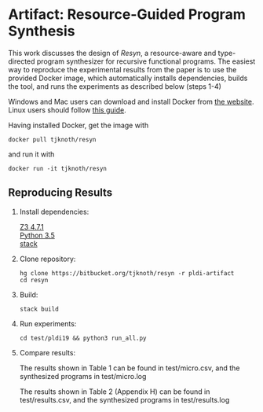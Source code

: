 # Artifact: Resource-Guided Program Synthesis

This work discusses the design of _Resyn_, a resource-aware and type-directed
program 
synthesizer for recursive functional programs.
The easiest way to reproduce the experimental results from the paper is to 
use the provided Docker image, which automatically installs dependencies,
builds the tool, and runs the experiments as described below (steps 1-4)

Windows and Mac users can download and install Docker from 
[the website](https://www.docker.com/products).
Linux users should follow 
[this guide](https://docs.docker.com/install/linux/docker-ee/ubuntu/).

Having installed Docker, get the image with 

```docker pull tjknoth/resyn``` 

and run it with 

```docker run -it tjknoth/resyn```

## Reproducing Results
1. Install dependencies:

    [Z3 4.7.1](https://github.com/Z3Prover/z3)  
    [Python 3.5](https://www.python.org/downloads/release/python-350/)  
    [stack](https://docs.haskellstack.org/en/stable/README/)  

2. Clone repository:

    ```hg clone https://bitbucket.org/tjknoth/resyn -r pldi-artifact```  
    ```cd resyn```

3. Build:

    ```stack build```

4. Run experiments:

    ```cd test/pldi19 && python3 run_all.py```

5. Compare results: 

    The results shown in Table 1 can be found in 
    test/micro.csv, and the synthesized programs
    in test/micro.log

    The results shown in Table 2 (Appendix H) can be
    found in test/results.csv, and the synthesized programs 
    in test/results.log


